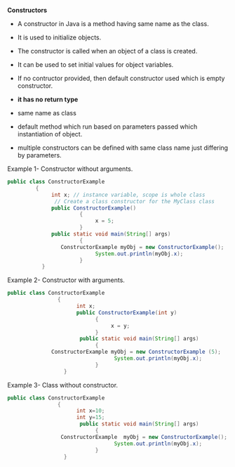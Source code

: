**Constructors**

- A constructor in Java is a method having same name as the class.  
- It is used to initialize objects.  
- The constructor is called when an object of a class is created.
- It can be used to set initial values for object variables.
- If no contructor provided,  then default constructor used which is empty constructor.

- **it has no return type**
- same name as class
- default method which run based on parameters passed which instantiation of object.
- multiple constructors can be defined with same class name just differing by parameters.



Example 1- Constructor without arguments.

```java
public class ConstructorExample 
         {
              int x; // instance variable, scope is whole class
               // Create a class constructor for the MyClass class
              public ConstructorExample()
                       {
                            x = 5;
                       }
              public static void main(String[] args) 
                       {
                 ConstructorExample myObj = new ConstructorExample();
                            System.out.println(myObj.x);
                       }
           }
```

Example 2- Constructor with arguments.
   
```java
public class ConstructorExample 
                {
                      int x;
                      public ConstructorExample(int y) 
                            {
                                 x = y;
                            }
                       public static void main(String[] args) 
                            {
              ConstructorExample myObj = new ConstructorExample (5);
                                  System.out.println(myObj.x);
                            }
                  }
```
                  
     
Example 3- Class without constructor.                  
```java
public class ConstructorExample  
                {
                      int x=10;
                      int y=15;
                       public static void main(String[] args) 
                            {
                 ConstructorExample  myObj = new ConstructorExample();
                                  System.out.println(myObj.x);
                            }
                  }
```